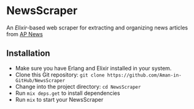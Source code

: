 # NewsScraper

An _Elixir_-based web scraper for extracting and organizing news articles from [AP News](https://apnews.com/)

## Installation

- Make sure you have Erlang and Elixir installed in your system.
- Clone this Git repository: `git clone https://github.com/Aman-in-GitHub/NewsScraper`
- Change into the project directory: `cd NewsScraper`
- Run `mix deps.get` to install dependencies
- Run `mix` to start your NewsScraper
